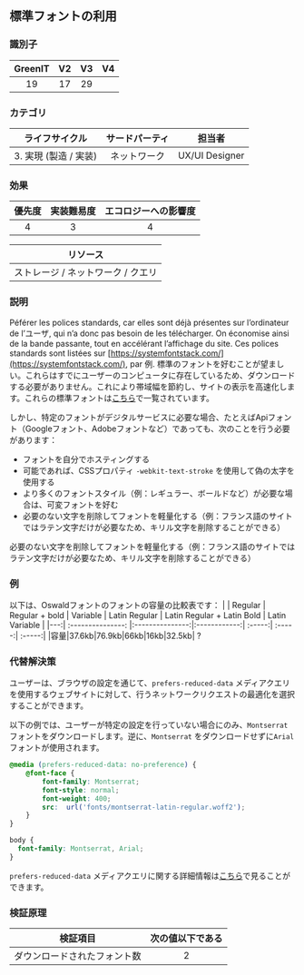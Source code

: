 ## 標準フォントの利用

### 識別子

| GreenIT |  V2  |  V3  |  V4  |
|:-------:|:----:|:----:|:----:|
|   19   | 17  | 29  |      |

### カテゴリ

| ライフサイクル |  サードパーティ  |  担当者  |
|:---------:|:----:|:----:|
| 3. 実現 (製造 / 実装) | ネットワーク | UX/UI Designer |

### 効果

| 優先度 |      実装難易度       |  エコロジーへの影響度    |
|:-------------------:|:-------------------------:|:---------------------:|
| 4 | 3 | 4 |

|リソース                                      |
|:----------------------------------------------------------:|
|  ストレージ / ネットワーク / クエリ  |

### 説明

Péférer les polices standards, car elles sont déjà présentes sur l’ordinateur de l’ユーザ, qui n’a donc pas besoin de les télécharger. 
On économise ainsi de la bande passante, tout en accélérant l’affichage du site. Ces polices standards sont listées sur [https://systemfontstack.com/](https://systemfontstack.com/), par 例.
標準のフォントを好むことが望ましい。これらはすでにユーザーのコンピュータに存在しているため、ダウンロードする必要がありません。これにより帯域幅を節約し、サイトの表示を高速化します。これらの標準フォントは[こちら](https://systemfontstack.com/)で一覧されています。


しかし、特定のフォントがデジタルサービスに必要な場合、たとえばApiフォント（Googleフォント、Adobeフォントなど）であっても、次のことを行う必要があります：
- フォントを自分でホスティングする
- 可能であれば、CSSプロパティ ```-webkit-text-stroke``` を使用して偽の太字を使用する
- より多くのフォントスタイル（例：レギュラー、ボールドなど）が必要な場合は、可変フォントを好む
- 必要のない文字を削除してフォントを軽量化する（例：フランス語のサイトではラテン文字だけが必要なため、キリル文字を削除することができる）

必要のない文字を削除してフォントを軽量化する（例：フランス語のサイトではラテン文字だけが必要なため、キリル文字を削除することができる）

### 例

以下は、Oswaldフォントのフォントの容量の比較表です：
| | Regular  | Regular + bold         | Variable | Latin Regular |  Latin Regular + Latin Bold |  Latin Variable |
|---:| :---------------: |:---------------:|:------------:| :-----:| :-----:| :-----:|
|容量|37.6kb|76.9kb|66kb|16kb|32.5kb| ?

### 代替解決策

ユーザーは、ブラウザの設定を通じて、`prefers-reduced-data` メディアクエリを使用するウェブサイトに対して、行うネットワークリクエストの最適化を選択することができます。

以下の例では、ユーザーが特定の設定を行っていない場合にのみ、`Montserrat` フォントをダウンロードします。逆に、`Montserrat` をダウンロードせずに`Arial` フォントが使用されます。

```css
@media (prefers-reduced-data: no-preference) {
    @font-face {
        font-family: Montserrat;
        font-style: normal;
        font-weight: 400;
        src:  url('fonts/montserrat-latin-regular.woff2');
    }
}

body {
  font-family: Montserrat, Arial;
}
```

`prefers-reduced-data` メディアクエリに関する詳細情報は[こちら](https://developer.mozilla.org/en-US/docs/Web/CSS/@media/prefers-reduced-data)で見ることができます。

### 検証原理

| 検証項目     | 次の値以下である   |  
|-------------------|:-------------------------:|
| ダウンロードされたフォント数  | 2  |
